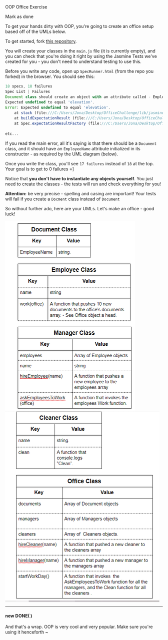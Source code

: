 
##   
OOP Office Exercise

Mark as done

To get your hands dirty with OOP, you're going to create an office setup based off of the UMLs below.

  

To get started, fork [this repository](https://github.com/Elevationacademy/OfficeChallenge/).

  

You will create your classes in the `main.js` file (it is currently empty), and you can check that you're doing it right by using the Jasmine Tests we've created for you - you don't need to understand testing to use this.

  

Before you write any code, open up `SpecRunner.html` (from the repo you forked) in the browser. You should see this:

```js
18 specs, 18 failures
Spec List | Failures
Document class should create an object with an attribute called - EmployeeName and it should be initialized in the constructor
Expected undefined to equal 'elevation'.
Error: Expected undefined to equal 'elevation'.
    at stack (file:///C:/Users/Jona/Desktop/OfficeChallenge/lib/jasmine-2.3.4/jasmine.js:1482:17)
    at buildExpectationResult (file:///C:/Users/Jona/Desktop/OfficeChallenge/lib/jasmine-2.3.4/jasmine.js:1452:14)
    at Spec.expectationResultFactory (file:///C:/Users/Jona/Desktop/OfficeChallenge/l

etc...
```
If you read the main error, all it's saying is that there should be a `Document` class, and it should have an `EmployeeName` attribute initialized in its constructor - as required by the UML diagram (below).


  

Once you write the class, you'll see `17 failures` instead of `18` at the top. Your goal is to get to 0 failures =]

  

Notice that **you don't have to instantiate any objects yourself**. You just need to create the classes - the tests will run and check everything for you!

  

**Attention:** be very precise - spelling and casing are important! Your tests will fail if you create a `Docment` class instead of `Document`

  

So without further ado, here are your UMLs. Let's make an office - good luck!

  

![download](download.png)
![](./download2.png)





----------

####   

#### **new DONE( )**

And that's a wrap. OOP is very cool and very popular. Make sure you're using it henceforth ~
